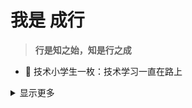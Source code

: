 # 我是 成行

> **行是知之始，知是行之成**  

- :dog: 技术小学生一枚：技术学习一直在路上

<!--
- :bus: 我的作品：

  - [`《Spring Boot 代码案例》系列`]()
  <details>
    <summary>点击查看更多</summary>

  - [ ] [`《Spring Boot 代码案例》（一）：`](https://github.com/lishijie-me/spring-boot-demos) <br/>
  - [ ] [`《Spring Boot 代码案例》（二）：`](https://github.com/lishijie-me/spring-boot-demos) <br/>
  - [ ] [`《Spring Boot 代码案例》（三）：`](https://github.com/lishijie-me/spring-boot-demos) <br/>
  </details>

- :seedling: 干货：[公众号『 成行技术 』](https://ixxx.jpg)

- :book: 我读过的书：[推荐书单]()

- :love_letter: 微信公众号：[chengx-tech](https://xxx.jpg) - 备注来意
- :feet: 我的知识星球：[大厂高并发秒杀系统、并发编程、性能调优、框架源码、分布式、微服务](https://)
-->

<details>
<summary>显示更多</summary>  

## 今年的努力 ✨  - Effort

[![成行 ‘s github stats](https://github-readme-stats.vercel.app/api?username=lishijie-me&theme=tokyonight)](https://github.com/lishijie-me/github-readme-stats)
[![lagus](https://github-readme-stats.vercel.app/api/top-langs/?username=lishijie-me&layout=compact)](https://github.com/lishijie-me/github-readme-stats)


🌱 I’m currently learning Guitar  <br/>
- [我的博客（筹）](https://lishijie-me.github.io/)


## 跑起来-Running
> 运动，不可缺席


## 赞赏我-Happiness

> Just enjoy it. 哈哈，快乐就好。

</details>


